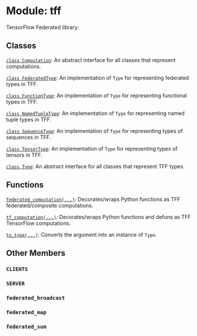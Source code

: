 <div itemscope itemtype="http://developers.google.com/ReferenceObject">
<meta itemprop="name" content="tff" />
<meta itemprop="path" content="Stable" />
<meta itemprop="property" content="CLIENTS"/>
<meta itemprop="property" content="SERVER"/>
<meta itemprop="property" content="federated_broadcast"/>
<meta itemprop="property" content="federated_map"/>
<meta itemprop="property" content="federated_sum"/>
</div>

# Module: tff

TensorFlow Federated library.

## Classes

[`class Computation`](./tff/Computation.md): An abstract interface for all classes that represent computations.

[`class FederatedType`](./tff/FederatedType.md): An implementation of `Type` for representing federated types in TFF.

[`class FunctionType`](./tff/FunctionType.md): An implementation of `Type` for representing functional types in TFF.

[`class NamedTupleType`](./tff/NamedTupleType.md): An implementation of `Type` for representing named tuple types in TFF.

[`class SequenceType`](./tff/SequenceType.md): An implementation of `Type` for representing types of sequences in TFF.

[`class TensorType`](./tff/TensorType.md): An implementation of `Type` for representing types of tensors in TFF.

[`class Type`](./tff/Type.md): An abstract interface for all classes that represent TFF types.

## Functions

[`federated_computation(...)`](./tff/federated_computation.md): Decorates/wraps Python functions as TFF federated/composite computations.

[`tf_computation(...)`](./tff/tf_computation.md): Decorates/wraps Python functions and defuns as TFF TensorFlow computations.

[`to_type(...)`](./tff/to_type.md): Converts the argument into an instance of `Type`.

## Other Members

<h3 id="CLIENTS"><code>CLIENTS</code></h3>

<h3 id="SERVER"><code>SERVER</code></h3>

<h3 id="federated_broadcast"><code>federated_broadcast</code></h3>

<h3 id="federated_map"><code>federated_map</code></h3>

<h3 id="federated_sum"><code>federated_sum</code></h3>

